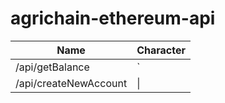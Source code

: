 # agrichain-ethereum-api

| Name     | Character |
| ---      | ---       |
| /api/getBalance | `         |
| /api/createNewAccount     | \|        |